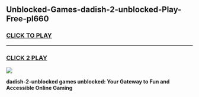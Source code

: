 
## Unblocked-Games-dadish-2-unblocked-Play-Free-pl660
<h3>
<a href="https://premium76.site?title=dadish-2-unblocked&ref=18A1">CLICK TO PLAY</a></h3>
<hr>

<h3>
<a href="https://premium76.site?title=dadish-2-unblocked&ref=18A1">CLICK 2 PLAY</a>
  
</h3>

<a href="https://premium76.site?title=dadish-2-unblocked&ref=18A1"><img src="https://clearcache.store/games.png"></a>


**dadish-2-unblocked games unblocked: Your Gateway to Fun and Accessible Online Gaming**
